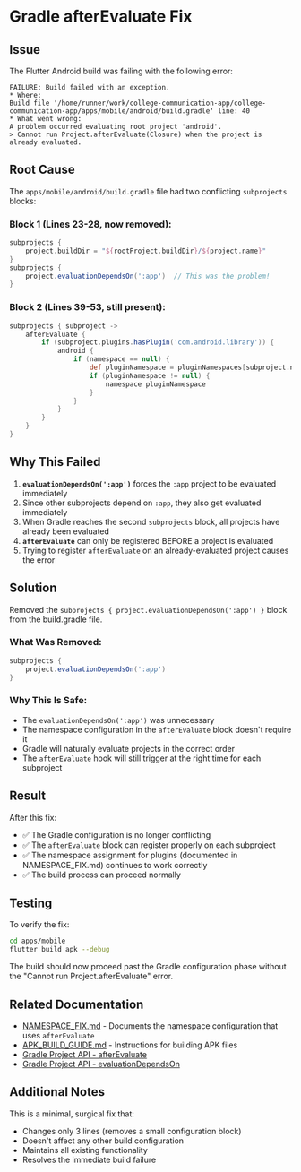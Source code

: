 # Gradle afterEvaluate Fix

## Issue
The Flutter Android build was failing with the following error:
```
FAILURE: Build failed with an exception.
* Where:
Build file '/home/runner/work/college-communication-app/college-communication-app/apps/mobile/android/build.gradle' line: 40
* What went wrong:
A problem occurred evaluating root project 'android'.
> Cannot run Project.afterEvaluate(Closure) when the project is already evaluated.
```

## Root Cause
The `apps/mobile/android/build.gradle` file had two conflicting `subprojects` blocks:

### Block 1 (Lines 23-28, now removed):
```gradle
subprojects {
    project.buildDir = "${rootProject.buildDir}/${project.name}"
}
subprojects {
    project.evaluationDependsOn(':app')  // This was the problem!
}
```

### Block 2 (Lines 39-53, still present):
```gradle
subprojects { subproject ->
    afterEvaluate {
        if (subproject.plugins.hasPlugin('com.android.library')) {
            android {
                if (namespace == null) {
                    def pluginNamespace = pluginNamespaces[subproject.name]
                    if (pluginNamespace != null) {
                        namespace pluginNamespace
                    }
                }
            }
        }
    }
}
```

## Why This Failed
1. **`evaluationDependsOn(':app')`** forces the `:app` project to be evaluated immediately
2. Since other subprojects depend on `:app`, they also get evaluated immediately
3. When Gradle reaches the second `subprojects` block, all projects have already been evaluated
4. **`afterEvaluate`** can only be registered BEFORE a project is evaluated
5. Trying to register `afterEvaluate` on an already-evaluated project causes the error

## Solution
Removed the `subprojects { project.evaluationDependsOn(':app') }` block from the build.gradle file.

### What Was Removed:
```gradle
subprojects {
    project.evaluationDependsOn(':app')
}
```

### Why This Is Safe:
- The `evaluationDependsOn(':app')` was unnecessary
- The namespace configuration in the `afterEvaluate` block doesn't require it
- Gradle will naturally evaluate projects in the correct order
- The `afterEvaluate` hook will still trigger at the right time for each subproject

## Result
After this fix:
- ✅ The Gradle configuration is no longer conflicting
- ✅ The `afterEvaluate` block can register properly on each subproject
- ✅ The namespace assignment for plugins (documented in NAMESPACE_FIX.md) continues to work correctly
- ✅ The build process can proceed normally

## Testing
To verify the fix:
```bash
cd apps/mobile
flutter build apk --debug
```

The build should now proceed past the Gradle configuration phase without the "Cannot run Project.afterEvaluate" error.

## Related Documentation
- [NAMESPACE_FIX.md](NAMESPACE_FIX.md) - Documents the namespace configuration that uses `afterEvaluate`
- [APK_BUILD_GUIDE.md](APK_BUILD_GUIDE.md) - Instructions for building APK files
- [Gradle Project API - afterEvaluate](https://docs.gradle.org/current/javadoc/org/gradle/api/Project.html#afterEvaluate-groovy.lang.Closure-)
- [Gradle Project API - evaluationDependsOn](https://docs.gradle.org/current/javadoc/org/gradle/api/Project.html#evaluationDependsOn-java.lang.String-)

## Additional Notes
This is a minimal, surgical fix that:
- Changes only 3 lines (removes a small configuration block)
- Doesn't affect any other build configuration
- Maintains all existing functionality
- Resolves the immediate build failure
